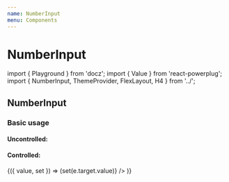 ```yaml
---
name: NumberInput
menu: Components
---
```


# NumberInput

import { Playground } from 'docz'; import { Value } from 'react-powerplug'; import { NumberInput, ThemeProvider, FlexLayout, H4 } from '../';

## NumberInput

### Basic usage

#### Uncontrolled:

#### Controlled:

 {\({ value, set }\) =&gt; \(set\(e.target.value\)} /&gt; \)}


